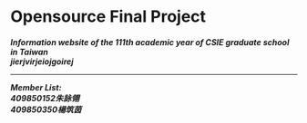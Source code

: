 # Opensource Final Project

<H5/>Information website of the 111th academic year of CSIE graduate school in Taiwan<br/>
 jierjvirjeiojgoirej
<br/><hr/>

<p>Member List:<br/>
409850152朱詠翎<br/>
409850350楊筑茵</p>
